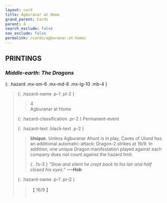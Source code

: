 ```yaml
---
layout: card
title: Agburanar at Home
grand_parent: Cards
parent: A
search_exclude: false
nav_exclude: false
permalink: /cards/agburanar-at-home/
---
```


## PRINTINGS


### _Middle-earth: The Dragons_

{: .hazard .mx-sm-6 .mx-md-8 .mx-lg-10 .mb-4 }
> {: .hazard-name .p-1 .pl-2 }
> > <div class="hazard-mp">4</div>
> > <div class="card-name">Agburanar at Home</div>
>
> {: .hazard-classification .pr-2 }
> Permanent-event
>
> {: .hazard-text .black-text .p-2 }
> > _**Unique.**_ Unless Agburanar Ahunt is in play, Caves of Ulund has an additional automatic-attack: Dragon-2 strikes at 16/9. In addition, one unique Dragon manifestation played against each company does not count against the hazard limit. 
> > 
> > {: .fs-3 } 
> > _“Slow and silent he crept back to his lair and half closed his eyes."_ ***---&#65279;Hob*** 
>
> {: .hazard-name .p-1 .pr-2 }
> > <div class="card-shield">【 16/9 】</div>
> > <div class="card-corruption">&nbsp;</div>
